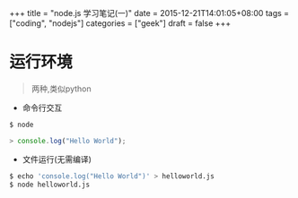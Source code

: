 +++
title = "node.js 学习笔记(一)"
date = 2015-12-21T14:01:05+08:00
tags = ["coding", "nodejs"]
categories = ["geek"]
draft = false
+++


# 运行环境

> 两种,类似python

- 命令行交互

```bash
$ node
```

```javascript
> console.log("Hello World");
```

- 文件运行(无需编译)

```bash
$ echo 'console.log("Hello World")' > helloworld.js
$ node helloworld.js
```
